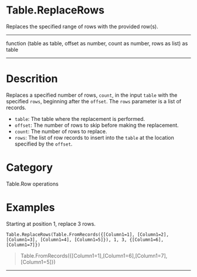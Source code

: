 ﻿# Table.ReplaceRows
Replaces the specified range of rows with the provided row(s).
***
function (table as table, offset as number, count as number, rows as list) as table
***
# Descrition 
Replaces a specified number of rows, <code>count</code>, in the input <code>table</code> with the specified <code>rows</code>, beginning after the <code>offset</code>. The <code>rows</code> parameter is a list of records.
    <ul>
       <li><code>table</code>: The table where the replacement is performed.</li>
       <li><code>offset</code>: The number of rows to skip before making the replacement.</li>
       <li><code>count</code>: The number of rows to replace.</li>
       <li><code>rows</code>: The list of row records to insert into the <code>table</code> at the location specified by the <code>offset</code>.</li>
    </ul>

# Category 
Table.Row operations
# Examples 
Starting at position 1, replace 3 rows.
```
Table.ReplaceRows(Table.FromRecords({[Column1=1], [Column1=2], [Column1=3], [Column1=4], [Column1=5]}), 1, 3, {[Column1=6], [Column1=7]})
```
> Table.FromRecords({[Column1=1],[Column1=6],[Column1=7],[Column1=5]})
***
